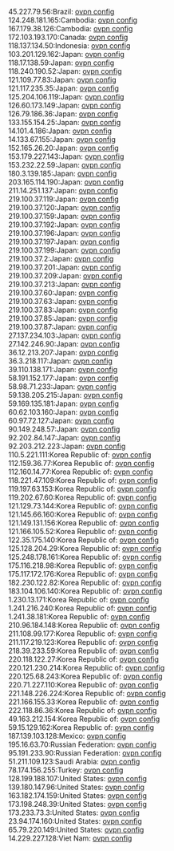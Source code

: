 45.227.79.56:Brazil: [ovpn config](vpn/45_227_79_56.ovpn)  
124.248.181.165:Cambodia: [ovpn config](vpn/124_248_181_165.ovpn)  
167.179.38.126:Cambodia: [ovpn config](vpn/167_179_38_126.ovpn)  
172.103.193.170:Canada: [ovpn config](vpn/172_103_193_170.ovpn)  
118.137.134.50:Indonesia: [ovpn config](vpn/118_137_134_50.ovpn)  
103.201.129.162:Japan: [ovpn config](vpn/103_201_129_162.ovpn)  
118.17.138.59:Japan: [ovpn config](vpn/118_17_138_59.ovpn)  
118.240.190.52:Japan: [ovpn config](vpn/118_240_190_52.ovpn)  
121.109.77.83:Japan: [ovpn config](vpn/121_109_77_83.ovpn)  
121.117.235.35:Japan: [ovpn config](vpn/121_117_235_35.ovpn)  
125.204.106.119:Japan: [ovpn config](vpn/125_204_106_119.ovpn)  
126.60.173.149:Japan: [ovpn config](vpn/126_60_173_149.ovpn)  
126.79.186.36:Japan: [ovpn config](vpn/126_79_186_36.ovpn)  
133.155.154.25:Japan: [ovpn config](vpn/133_155_154_25.ovpn)  
14.101.4.186:Japan: [ovpn config](vpn/14_101_4_186.ovpn)  
14.133.67.155:Japan: [ovpn config](vpn/14_133_67_155.ovpn)  
152.165.26.20:Japan: [ovpn config](vpn/152_165_26_20.ovpn)  
153.179.227.143:Japan: [ovpn config](vpn/153_179_227_143.ovpn)  
153.232.22.59:Japan: [ovpn config](vpn/153_232_22_59.ovpn)  
180.3.139.185:Japan: [ovpn config](vpn/180_3_139_185.ovpn)  
203.165.114.190:Japan: [ovpn config](vpn/203_165_114_190.ovpn)  
211.14.251.137:Japan: [ovpn config](vpn/211_14_251_137.ovpn)  
219.100.37.119:Japan: [ovpn config](vpn/219_100_37_119.ovpn)  
219.100.37.120:Japan: [ovpn config](vpn/219_100_37_120.ovpn)  
219.100.37.159:Japan: [ovpn config](vpn/219_100_37_159.ovpn)  
219.100.37.192:Japan: [ovpn config](vpn/219_100_37_192.ovpn)  
219.100.37.196:Japan: [ovpn config](vpn/219_100_37_196.ovpn)  
219.100.37.197:Japan: [ovpn config](vpn/219_100_37_197.ovpn)  
219.100.37.199:Japan: [ovpn config](vpn/219_100_37_199.ovpn)  
219.100.37.2:Japan: [ovpn config](vpn/219_100_37_2.ovpn)  
219.100.37.201:Japan: [ovpn config](vpn/219_100_37_201.ovpn)  
219.100.37.209:Japan: [ovpn config](vpn/219_100_37_209.ovpn)  
219.100.37.213:Japan: [ovpn config](vpn/219_100_37_213.ovpn)  
219.100.37.60:Japan: [ovpn config](vpn/219_100_37_60.ovpn)  
219.100.37.63:Japan: [ovpn config](vpn/219_100_37_63.ovpn)  
219.100.37.83:Japan: [ovpn config](vpn/219_100_37_83.ovpn)  
219.100.37.85:Japan: [ovpn config](vpn/219_100_37_85.ovpn)  
219.100.37.87:Japan: [ovpn config](vpn/219_100_37_87.ovpn)  
27.137.234.103:Japan: [ovpn config](vpn/27_137_234_103.ovpn)  
27.142.246.90:Japan: [ovpn config](vpn/27_142_246_90.ovpn)  
36.12.213.207:Japan: [ovpn config](vpn/36_12_213_207.ovpn)  
36.3.218.117:Japan: [ovpn config](vpn/36_3_218_117.ovpn)  
39.110.138.171:Japan: [ovpn config](vpn/39_110_138_171.ovpn)  
58.191.152.177:Japan: [ovpn config](vpn/58_191_152_177.ovpn)  
58.98.71.233:Japan: [ovpn config](vpn/58_98_71_233.ovpn)  
59.138.205.215:Japan: [ovpn config](vpn/59_138_205_215.ovpn)  
59.169.135.181:Japan: [ovpn config](vpn/59_169_135_181.ovpn)  
60.62.103.160:Japan: [ovpn config](vpn/60_62_103_160.ovpn)  
60.97.72.127:Japan: [ovpn config](vpn/60_97_72_127.ovpn)  
90.149.248.57:Japan: [ovpn config](vpn/90_149_248_57.ovpn)  
92.202.84.147:Japan: [ovpn config](vpn/92_202_84_147.ovpn)  
92.203.212.223:Japan: [ovpn config](vpn/92_203_212_223.ovpn)  
110.5.221.111:Korea Republic of: [ovpn config](vpn/110_5_221_111.ovpn)  
112.159.36.77:Korea Republic of: [ovpn config](vpn/112_159_36_77.ovpn)  
112.160.14.77:Korea Republic of: [ovpn config](vpn/112_160_14_77.ovpn)  
118.221.47.109:Korea Republic of: [ovpn config](vpn/118_221_47_109.ovpn)  
119.197.63.153:Korea Republic of: [ovpn config](vpn/119_197_63_153.ovpn)  
119.202.67.60:Korea Republic of: [ovpn config](vpn/119_202_67_60.ovpn)  
121.129.73.144:Korea Republic of: [ovpn config](vpn/121_129_73_144.ovpn)  
121.145.66.160:Korea Republic of: [ovpn config](vpn/121_145_66_160.ovpn)  
121.149.131.156:Korea Republic of: [ovpn config](vpn/121_149_131_156.ovpn)  
121.166.105.52:Korea Republic of: [ovpn config](vpn/121_166_105_52.ovpn)  
122.35.175.140:Korea Republic of: [ovpn config](vpn/122_35_175_140.ovpn)  
125.128.204.29:Korea Republic of: [ovpn config](vpn/125_128_204_29.ovpn)  
125.248.178.161:Korea Republic of: [ovpn config](vpn/125_248_178_161.ovpn)  
175.116.218.98:Korea Republic of: [ovpn config](vpn/175_116_218_98.ovpn)  
175.117.172.176:Korea Republic of: [ovpn config](vpn/175_117_172_176.ovpn)  
182.230.122.82:Korea Republic of: [ovpn config](vpn/182_230_122_82.ovpn)  
183.104.106.140:Korea Republic of: [ovpn config](vpn/183_104_106_140.ovpn)  
1.230.13.171:Korea Republic of: [ovpn config](vpn/1_230_13_171.ovpn)  
1.241.216.240:Korea Republic of: [ovpn config](vpn/1_241_216_240.ovpn)  
1.241.38.181:Korea Republic of: [ovpn config](vpn/1_241_38_181.ovpn)  
210.96.184.148:Korea Republic of: [ovpn config](vpn/210_96_184_148.ovpn)  
211.108.99.177:Korea Republic of: [ovpn config](vpn/211_108_99_177.ovpn)  
211.117.219.123:Korea Republic of: [ovpn config](vpn/211_117_219_123.ovpn)  
218.39.233.59:Korea Republic of: [ovpn config](vpn/218_39_233_59.ovpn)  
220.118.122.27:Korea Republic of: [ovpn config](vpn/220_118_122_27.ovpn)  
220.121.230.214:Korea Republic of: [ovpn config](vpn/220_121_230_214.ovpn)  
220.125.68.243:Korea Republic of: [ovpn config](vpn/220_125_68_243.ovpn)  
220.71.227.110:Korea Republic of: [ovpn config](vpn/220_71_227_110.ovpn)  
221.148.226.224:Korea Republic of: [ovpn config](vpn/221_148_226_224.ovpn)  
221.166.155.33:Korea Republic of: [ovpn config](vpn/221_166_155_33.ovpn)  
222.118.86.36:Korea Republic of: [ovpn config](vpn/222_118_86_36.ovpn)  
49.163.212.154:Korea Republic of: [ovpn config](vpn/49_163_212_154.ovpn)  
59.15.129.162:Korea Republic of: [ovpn config](vpn/59_15_129_162.ovpn)  
187.139.103.128:Mexico: [ovpn config](vpn/187_139_103_128.ovpn)  
195.16.63.70:Russian Federation: [ovpn config](vpn/195_16_63_70.ovpn)  
95.191.233.90:Russian Federation: [ovpn config](vpn/95_191_233_90.ovpn)  
51.211.109.123:Saudi Arabia: [ovpn config](vpn/51_211_109_123.ovpn)  
78.174.156.255:Turkey: [ovpn config](vpn/78_174_156_255.ovpn)  
128.199.188.107:United States: [ovpn config](vpn/128_199_188_107.ovpn)  
139.180.147.96:United States: [ovpn config](vpn/139_180_147_96.ovpn)  
163.182.174.159:United States: [ovpn config](vpn/163_182_174_159.ovpn)  
173.198.248.39:United States: [ovpn config](vpn/173_198_248_39.ovpn)  
173.233.73.3:United States: [ovpn config](vpn/173_233_73_3.ovpn)  
23.94.174.160:United States: [ovpn config](vpn/23_94_174_160.ovpn)  
65.79.220.149:United States: [ovpn config](vpn/65_79_220_149.ovpn)  
14.229.227.128:Viet Nam: [ovpn config](vpn/14_229_227_128.ovpn)  
